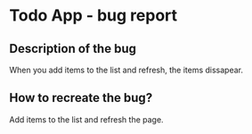 # Todo App - bug report

## Description of the bug

When you add items to the list and refresh, the items dissapear.

## How to recreate the bug?

Add items to the list and refresh the page.
